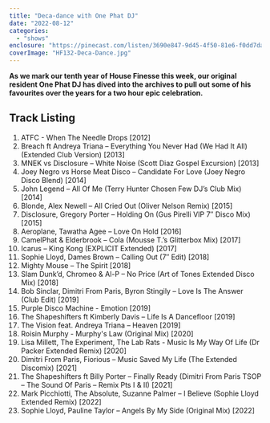 ```yaml
---
title: "Deca-dance with One Phat DJ"
date: "2022-08-12"
categories: 
  - "shows"
enclosure: "https://pinecast.com/listen/3690e847-9d45-4f50-81e6-f0dd7da9f5b5.mp3 288171391 audio/mpeg "
coverImage: "HF132-Deca-Dance.jpg"
---
```


**As we mark our tenth year of House Finesse this week, our original resident One Phat DJ has dived into the archives to pull out some of his favourites over the years for a two hour epic celebration.**

## Track Listing

1. ATFC - When The Needle Drops \[2012\]
2. Breach ft Andreya Triana – Everything You Never Had (We Had It All) (Extended Club Version) \[2013\]
3. MNEK vs Disclosure – White Noise (Scott Diaz Gospel Excursion) \[2013\]
4. Joey Negro vs Horse Meat Disco – Candidate For Love (Joey Negro Disco Blend) \[2014\]
5. John Legend – All Of Me (Terry Hunter Chosen Few DJ’s Club Mix) \[2014\]
6. Blonde, Alex Newell – All Cried Out (Oliver Nelson Remix) \[2015\]
7. Disclosure, Gregory Porter – Holding On (Gus Pirelli VIP 7″ Disco Mix) \[2015\]
8. Aeroplane, Tawatha Agee – Love On Hold \[2016\]
9. CamelPhat & Elderbrook – Cola (Mousse T.’s Glitterbox Mix) \[2017\]
10. Icarus – King Kong (EXPLICIT Extended) \[2017\]
11. Sophie Lloyd, Dames Brown – Calling Out (7″ Edit) \[2018\]
12. Mighty Mouse – The Spirit \[2018\]
13. Slam Dunk’d, Chromeo & Al-P – No Price (Art of Tones Extended Disco Mix) \[2018\]
14. Bob Sinclar, Dimitri From Paris, Byron Stingily – Love Is The Answer (Club Edit) \[2019\]
15. Purple Disco Machine - Emotion \[2019\]
16. The Shapeshifters ft Kimberly Davis – Life Is A Dancefloor \[2019\]
17. The Vision feat. Andreya Triana – Heaven \[2019\]
18. Roisin Murphy - Murphy's Law (Original Mix) \[2020\]
19. Lisa Millett, The Experiment, The Lab Rats - Music Is My Way Of Life (Dr Packer Extended Remix) \[2020\]
20. Dimitri From Paris, Fiorious – Music Saved My Life (The Extended Discomix) \[2021\]
21. The Shapeshifters ft Billy Porter – Finally Ready (Dimitri From Paris TSOP – The Sound Of Paris – Remix Pts I & II) \[2021\]
22. Mark Picchiotti, The Absolute, Suzanne Palmer – I Believe (Sophie Lloyd Extended Remix) \[2022\]
23. Sophie Lloyd, Pauline Taylor – Angels By My Side (Original Mix) \[2022\]
